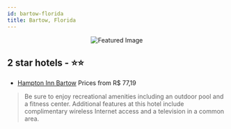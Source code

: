```yaml
---
id: bartow-florida
title: Bartow, Florida
---
```


<center><img src="https://i.travelapi.com/hotels/13000000/12820000/12817800/12817781/155ff254_z.jpg" alt="Featured Image" /></center>


##  2 star hotels - ⭐️⭐️

-    [Hampton Inn Bartow](https://us.hurb.com/hotels/bartow/hampton-inn-bartow-JNP-JP830294?cmp=18055) Prices from R$ 77,19
   > Be sure to enjoy recreational amenities including an outdoor pool and a fitness center. Additional features at this hotel include complimentary wireless Internet access and a television in a common area.
